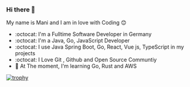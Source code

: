 ### Hi there 👋
My name is Mani and I am in love with Coding 😊
- :octocat: I'm a Fulltime Software Developer in Germany
- :octocat: I'm a Java, Go, JavaScript Developer
- :octocat: I use Java Spring Boot, Go, React, Vue js, TypeScript in my projects
- :octocat: I Love Git , Github and Open Source Communtiy
- :hammer:  At The moment, I'm learning Go, Rust and AWS

[![trophy](https://github-profile-trophy.vercel.app/?username=manimovassagh)](https://github.com/ryo-ma/github-profile-trophy)
